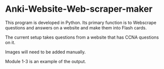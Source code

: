 # Anki-Website-Web-scraper-maker

This program is developed in Python. Its primary function is to Webscrape questions
and answers on a website and make them into Flash cards.

The current setup takes questions from a website that has CCNA questions on it.

Images will need to be added manually.

Module 1-3 is an example of the output.
